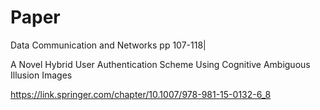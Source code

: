 

# Paper

Data Communication and Networks pp 107-118| 

A Novel Hybrid User Authentication Scheme Using Cognitive Ambiguous Illusion Images

https://link.springer.com/chapter/10.1007/978-981-15-0132-6_8
